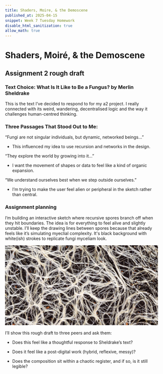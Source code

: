```yaml
---
title: Shaders, Moire, & the Demoscene
published_at: 2025-04-15
snippet: Week 7 Tuesday Homework
disable_html_sanitization: true
allow_math: true
---
```


# Shaders, Moiré, & the Demoscene

## Assignment 2 rough draft

### Text Choice: What Is It Like to Be a Fungus? by Merlin Sheldrake

This is the text I’ve decided to respond to for my a2 project. I really connected with its weird, wandering, decentralised logic and the way it challenges human-centred thinking.

### Three Passages That Stood Out to Me:

“Fungi are not singular individuals, but dynamic, networked beings…”

- This influenced my idea to use recursion and networks in the design.

“They explore the world by growing into it…”

- I want the movement of shapes or data to feel like a kind of organic expansion.

“We understand ourselves best when we step outside ourselves.”

- I’m trying to make the user feel alien or peripheral in the sketch rather than central.

### Assignment planning

I’m building an interactive sketch where recursive spores branch off when they hit boundaries. The idea is for everything to feel alive and slightly unstable. I’ll keep the drawing lines between spores because that already feels like it’s simulating myeclial complexity. It's black background with white(ish) strokes to replicate fungi myceliam look.

![fungi myceliam](images/fungi.webp)

I’ll show this rough draft to three peers and ask them:

- Does this feel like a thoughtful response to Sheldrake’s text?

- Does it feel like a post-digital work (hybrid, reflexive, messy)?

- Does the composition sit within a chaotic register, and if so, is it still legible?
